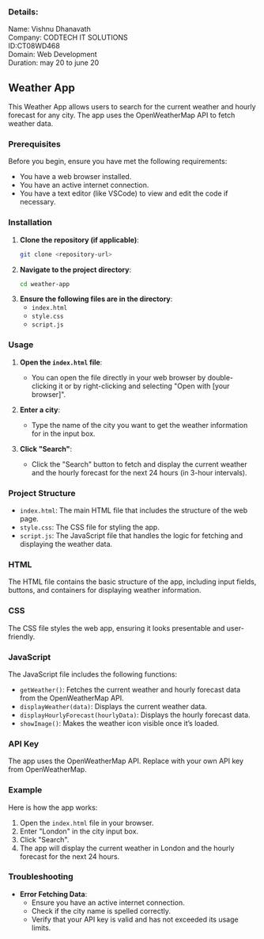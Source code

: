 ### Details:

Name: Vishnu Dhanavath        
Company: CODTECH IT SOLUTIONS       
ID:CT08WD468            
Domain: Web Development       
Duration: may 20 to june 20



## Weather App

This Weather App allows users to search for the current weather and hourly forecast for any city. The app uses the OpenWeatherMap API to fetch weather data.

### Prerequisites

Before you begin, ensure you have met the following requirements:
- You have a web browser installed.
- You have an active internet connection.
- You have a text editor (like VSCode) to view and edit the code if necessary.

### Installation

1. **Clone the repository (if applicable)**:
   ```sh
   git clone <repository-url>
   ```
2. **Navigate to the project directory**:
   ```sh
   cd weather-app
   ```
3. **Ensure the following files are in the directory**:
   - `index.html`
   - `style.css`
   - `script.js`

### Usage

1. **Open the `index.html` file**:
   - You can open the file directly in your web browser by double-clicking it or by right-clicking and selecting "Open with [your browser]".

2. **Enter a city**:
   - Type the name of the city you want to get the weather information for in the input box.

3. **Click "Search"**:
   - Click the "Search" button to fetch and display the current weather and the hourly forecast for the next 24 hours (in 3-hour intervals).

### Project Structure

- `index.html`: The main HTML file that includes the structure of the web page.
- `style.css`: The CSS file for styling the app.
- `script.js`: The JavaScript file that handles the logic for fetching and displaying the weather data.

### HTML

The HTML file contains the basic structure of the app, including input fields, buttons, and containers for displaying weather information.

### CSS

The CSS file styles the web app, ensuring it looks presentable and user-friendly.

### JavaScript

The JavaScript file includes the following functions:
- `getWeather()`: Fetches the current weather and hourly forecast data from the OpenWeatherMap API.
- `displayWeather(data)`: Displays the current weather data.
- `displayHourlyForecast(hourlyData)`: Displays the hourly forecast data.
- `showImage()`: Makes the weather icon visible once it’s loaded.

### API Key

The app uses the OpenWeatherMap API. Replace with your own API key from OpenWeatherMap.

### Example

Here is how the app works:

1. Open the `index.html` file in your browser.
2. Enter "London" in the city input box.
3. Click "Search".
4. The app will display the current weather in London and the hourly forecast for the next 24 hours.

### Troubleshooting

- **Error Fetching Data**:
  - Ensure you have an active internet connection.
  - Check if the city name is spelled correctly.
  - Verify that your API key is valid and has not exceeded its usage limits.


